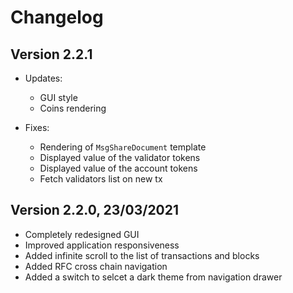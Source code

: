 # Changelog

## Version 2.2.1

- Updates:
  - GUI style
  - Coins rendering

- Fixes:
  - Rendering of `MsgShareDocument` template
  - Displayed value of the validator tokens
  - Displayed value of the account tokens
  - Fetch validators list on new tx

## Version 2.2.0, 23/03/2021

- Completely redesigned GUI
- Improved application responsiveness
- Added infinite scroll to the list of transactions and blocks
- Added RFC cross chain navigation
- Added a switch to selcet a dark theme from navigation drawer
